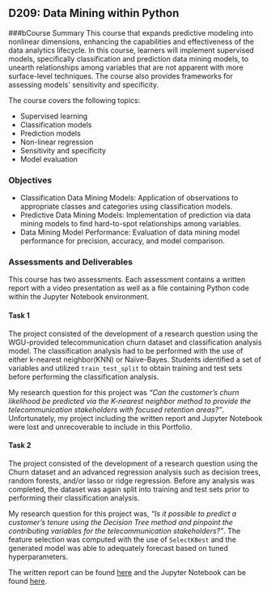 ## D209: Data Mining within Python

###bCourse Summary
This course that expands predictive modeling into nonlinear dimensions, enhancing the capabilities and effectiveness of the data analytics lifecycle. In this course, learners will implement supervised models, specifically classification and prediction data mining models, to unearth relationships among variables that are not apparent with more surface-level techniques. The course also provides frameworks for assessing models' sensitivity and specificity.

The course covers the following topics:

- Supervised learning
- Classification models
- Prediction models
- Non-linear regression
- Sensitivity and specificity
- Model evaluation

### Objectives

- Classification Data Mining Models: Application of observations to appropriate classes and categories using classification models.
- Predictive Data Mining Models: Implementation of prediction via data mining models to find hard-to-spot relationships among variables.
- Data Mining Model Performance: Evaluation of data mining model performance for precision, accuracy, and model comparison.

### Assessments and Deliverables

This course has two assessments. Each assessment contains a written report with a video presentation as well as a file containing Python code within the Jupyter Notebook environment. 

#### Task 1
The project consisted of the development of a research question using the WGU-provided telecommunication churn dataset and classification analysis model. The classification analysis had to be performed with the use of either k-nearest neighbor(KNN) or Naïve-Bayes. Students identified a set of variables and utilized `train_test_split` to obtain training and test sets before performing the classification analysis.

My research question for this project was *“Can the customer’s churn likelihood be predicted via the K-nearest neighbor method to provide the telecommunication stakeholders with focused retention areas?”*.  Unfortunately, my project including the written report and Jupyter Notebook were lost and unrecoverable to include in this Portfolio. 

#### Task 2
The project consisted of the development of a research question using the Churn dataset and an advanced regression analysis such as decision trees, random forests, and/or lasso or ridge regression. Before any analysis was completed, the dataset was again split into training and test sets prior to performing their classification analysis.

My research question for this project was, *“Is it possible to predict a customer’s tenure using the Decision Tree method and pinpoint the contributing variables for the telecommunication stakeholders?”*.  The feature selection was computed with the use of `SelectKBest` and the generated model was able to adequately forecast based on tuned hyperparameters.

 The written report can be found [here](https://github.com/alexaryanfisher/Portfolio_WGU/blob/master/D209/D209Task2.pdf) and the Jupyter Notebook can be found [here](https://github.com/alexaryanfisher/Portfolio_WGU/blob/master/D209/AFD209Task2.ipynb).
 
